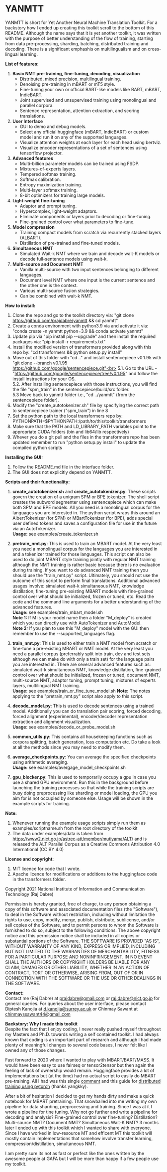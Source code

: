# YANMTT

<!--
# Copyright 2021 National Institute of Information and Communication Technology (Raj Dabre)
# 
# Permission is hereby granted, free of charge, to any person
# obtaining a copy of this software and associated
# documentation files (the "Software"), to deal in the
# Software without restriction, including without limitation
# the rights to use, copy, modify, merge, publish, distribute,
# sublicense, and/or sell copies of the Software, and to
# permit persons to whom the Software is furnished to do so,
# subject to the following conditions:
# The above copyright notice and this permission notice shall
# be included in all copies or substantial portions of the
# Software.
# THE SOFTWARE IS PROVIDED "AS IS", WITHOUT WARRANTY OF ANY
# KIND, EXPRESS OR IMPLIED, INCLUDING BUT NOT LIMITED TO THE
# WARRANTIES OF MERCHANTABILITY, FITNESS FOR A PARTICULAR
# PURPOSE AND NONINFRINGEMENT. IN NO EVENT SHALL THE AUTHORS
# OR COPYRIGHT HOLDERS BE LIABLE FOR ANY CLAIM, DAMAGES OR
# OTHER LIABILITY, WHETHER IN AN ACTION OF CONTRACT, TORT OR
# OTHERWISE, ARISING FROM, OUT OF OR IN CONNECTION WITH THE
# SOFTWARE OR THE USE OR OTHER DEALINGS IN THE SOFTWARE.

-->
YANMTT is short for Yet Another Neural Machine Translation Toolkit. For a backstory how I ended up creating this toolkit scroll to the bottom of this README. Although the name says that it is yet another toolkit, it was written with the purpose of better understanding of the flow of training, starting from data pre-processing, sharding, batching, distributed training and decoding. There is a significant emphashis on multilingualism and on cross-lingual learning.

**List of features:**
1. **Basic NMT pre-training, fine-tuning, decoding, visualization** <br>
    * Distributed, mixed precision, multilingual training.<br> 
    * Denoising pre-training in mBART or mT5 style.<br>
    * Fine-tuning your own or official BART-like models like BART, mBART, IndicBART.<br>
    * Joint supervised and unsupervised training using monolingual and parallel corpora.<br>
    * Sentence representation, attention extraction, and scoring translations. <br>
2. **User Interface**
    * GUI to demo and debug models.<br>
    * Select any official huggingface (mBART, IndicBART) or custom model and run it on any of the supported languages.<br>
    * Visualize attention weights at each layer for each head using bertviz.<br>
    * Visualize encoder representations of a set of sentences using tensorflow projector.<br>
3. **Advanced features**<br>
    * Multi-billion parameter models can be trained using FSDP. <br>
    * Mixtures-of-experts layers. <br>
    * Tempered softmax training. <br>
    * Softmax calibration. <br>
    * Entropy maximization training.<br>
    * Multi-layer softmax training. <br>
    * 8-bit optimizers for training large models. <br>
4. **Light-weight fine-tuning** <br>
    * Adaptor and prompt tuning. <br>
    * Hypercomplex, light-weight adaptors. <br>
    * Eliminate components or layers prior to decoding or fine-tuning. <br>
    * Fine-grained control over what parameters to fine-tune. <br>
5. **Model compression** <br>
    * Training compact models from scratch via recurrently stacked layers (ALBART). <br>
    * Distillation of pre-trained and fine-tuned models. <br>
6. **Simultaneous NMT** <br>
    * Simulated Wait-k NMT where we train and decode wait-K models or decode full-sentence models using wait-k. <br>
7. **Multi-source and Document NMT** <br>
    * Vanilla multi-source with two input sentences belonging to different languages. <br>
    * Document level NMT where one input is the current sentence and the other one is the context. <br>
    * Various multi-source fusion strategies. <br>
    * Can be combined with wait-k NMT. <br>
    
**How to install:** <br>
1. Clone the repo and go to the toolkit directory via: "git clone https://github.com/prajdabre/yanmtt && cd yanmtt"
2. Create a conda environment with python3.9 via and activate it via: "conda create -n yanmtt python=3.9 && conda activate yanmtt"
3. Update pip via "pip install pip --upgrade" and then install the required packages via: "pip install -r requirements.txt"
4. Install the modified version of transformers provided along with this repo by: "cd transformers && python setup.py install"
5. Move out of this folder with "cd .." and install sentencepiece v0.1.95 with "git clone --branch v0.1.95 https://github.com/google/sentencepiece.git"<br>
5.1. Go to the URL - "https://github.com/google/sentencepiece/tree/v0.1.95" and follow the install instructions for your OS.<br>
5.2. After installing sentencepiece with those instructions, you will find the file "spm_train" in the sentencepiece/build/src folder.<br>
5.3 Move back to yanmtt folder i.e., "cd ../yanmtt" (from the sentencepiece folder).<br>
6. Modify the "create_autotokenizer.sh" file by specifying the correct path to sentencepiece trainer ("spm_train") in line 8
7. Set the python path to the local transformers repo by: PYTHONPATH=$PYTHONPATH:/path/to/this/toolkit/transformers
8. Make sure that the PATH and LD_LIBRARY_PATH variables point to the appropriate CUDA folders (bin and lib64/lib respectively) 
9. Whever you do a git pull and the files in the transformers repo has been updated remember to run "python setup.py install" to update the compiled python scripts

**Installing the GUI:**
1. Follow the README.md file in the interface folder.
2. The GUI does not explicitly depend on YANMTT.

**Scripts and their functionality:**

1. **create_autotokenizer.sh** and **create_autotokenizer.py**: These scripts govern the creation of a unigram SPM or BPE tokenizer. The shell script creates the subword segmenter using sentencepiece which can make both SPM and BPE models. All you need is a monolingual corpus for the languages you are interested in. The python script wraps this around an AlbertTokenizer (for SPM) or MBartTokenizer (for BPE), adds special user defined tokens and saves a configuration file for use in the future via an AutoTokenizer. <br>
**Usage:** see examples/create_tokenizer.sh

2. **pretrain_nmt.py**: This is used to train an MBART model. At the very least you need a monolingual corpus for the languages you are interested in and a tokenizer trained for those languages. This script can also be used to do joint MBART style training jointly with regular NMT training although the NMT training is rather basic because there is no evaluation during training. If you want to do advanced NMT training then you should use the "train_nmt.py" script. Ultimately, you should not use the outcome of this script to perform final translations. Additional advanced usages involve: simulated wait-k simultaneous NMT, knowledge distillation, fine-tuning pre-existing MBART models with fine-grained control over what should be initialized, frozen or tuned, etc. Read the code and the command line arguments for a better understanding of the advanced features.  <br>
**Usage:** see examples/train_mbart_model.sh<br>
**Note 1:** If M is your model name then a folder "M_deploy" is created which you can directly use with AutoTokenizer and AutoModel.<br>
**Note 2:** If you plan to use this "M_deploy" model with the GUI then remember to use the --supported_languages flag.<br>

3. **train_nmt.py**: This is used to either train a NMT model from scratch or fine-tune a pre-existing MBART or NMT model. At the very least you need a parallel corpus (preferrably split into train, dev and test sets although we can make do with only a train set) for the language pairs you are interested in. There are several advanced features such as: simulated wait-k simultaneous NMT, knowledge distillation, fine-grained control over what should be initialized, frozen or tuned, document NMT, multi-source NMT, adaptor tuning, prompt tuning, mixtures of experts layers, multilingual NMT training. <br>
**Usage:** see examples/train_or_fine_tune_model.sh
**Note:** The notes applying to the "pretrain_nmt.py" script also apply to this script.

4. **decode_model.py**: This is used to decode sentences using a trained model. Additionally you can do translation pair scoring, forced decoding, forced alignment (experimental), encoder/decoder representation extraction and alignment visualization. <br>
**Usage:** see examples/decode_or_probe_model.sh

5. **common_utils.py**: This contains all housekeeping functions such as corpora splitting, batch generation, loss computation etc. Do take a look at all the methods since you may need to modify them. <br>

6. **average_checkpoints.py**: You can average the specified checkpoints using arithmetic averaging. <br>
**Usage:** see examples/avergage_model_checkpoints.sh

7. **gpu_blocker.py**: This is used to temporarily occupy a gpu in case you use a shared GPU environment. Run this in the background before launching the training processes so that while the training scripts are busy doing preprocessing like sharding or model loading, the GPU you aim for is not occupied by someone else. Usage will be shown in the example scripts for training.
 
**Note:** 
1. Whenever running the example usage scripts simply run them as examples/scriptname.sh from the root directory of the toolkit
2. The data under examples/data is taken from https://www2.nict.go.jp/astrec-att/member/mutiyama/ALT/ and is released the ALT Parallel Corpus as a Creative Commons Attribution 4.0 International (CC BY 4.0)

**License and copyright:**
1. MIT licence for code that I wrote.
2. Apache licence for modifications or additions to the huggingface code in the transformers folder. <br>

Copyright 2021 National Institute of Information and Communication Technology (Raj Dabre)  

Permission is hereby granted, free of charge, to any person obtaining a copy of this software and associated documentation files (the "Software"), to deal in the Software without restriction, including without limitation the rights to use, copy, modify, merge, publish, distribute, sublicense, and/or sell copies of the Software, and to permit persons to whom the Software is furnished to do so, subject to the following conditions: The above copyright notice and this permission notice shall be included in all copies or substantial portions of the Software. THE SOFTWARE IS PROVIDED "AS IS", WITHOUT WARRANTY OF ANY KIND, EXPRESS OR IMPLIED, INCLUDING BUT NOT LIMITED TO THE WARRANTIES OF MERCHANTABILITY, FITNESS FOR A PARTICULAR PURPOSE AND NONINFRINGEMENT. IN NO EVENT SHALL THE AUTHORS OR COPYRIGHT HOLDERS BE LIABLE FOR ANY CLAIM, DAMAGES OR OTHER LIABILITY, WHETHER IN AN ACTION OF CONTRACT, TORT OR OTHERWISE, ARISING FROM, OUT OF OR IN CONNECTION WITH THE SOFTWARE OR THE USE OR OTHER DEALINGS IN THE SOFTWARE. 

**Contact:**<br>
Contact me (Raj Dabre) at prajdabre@gmail.com or raj.dabre@nict.go.jp for general queries.
For queries about the user interface, please contact Diptesh Kanojia at d.kanojia@surrey.ac.uk or Chinmay Sawant at chinmayssawant44@gmail.com

**Backstory: Why I made this toolkit**<br>
Despite the fact that I enjoy coding, I never really pushed myself throughout my Masters and Ph.D. towards writing a self contained toolkit. I had always known that coding is an important part of research and although I had made plenty of meaningful changes to several code bases, I never felt like I owned any of those changes. 

Fast forward to 2020 where I wanted to play with MBART/BART/MASS. It would have been easy to use fairseq or tensor2tensor but then again the feeling of lack of ownership would remain. Huggingface provides a lot of implementations but (at the time) had no actual script to easily do MBART pre-training. All I had was this single <a href="https://github.com/huggingface/transformers/issues/5096#issuecomment-645860271">comment</a> and this guide for <a href="https://yangkky.github.io/2019/07/08/distributed-pytorch-tutorial.html">distributed training using pytorch</a> (thanks yangkky). 
    
After a bit of hesitation I decided to get my hands dirty and make a quick notebook for MBART pretraining. That snowballed into me writing my own pipeline for data sharding, preprocessing and training. Since I was at it I wrote a pipeline for tine tuning. Why not go further and write a pipeline for decoding and analysis? Fine-grained control over fine-tuning? Distillation? Multi-source NMT? Document NMT? Simultaneous Wait-K NMT? 3 months later I ended up with this toolkit which I wanted to share with everyone. Since I have worked in low-resource MT and efficent MT this toolkit will mostly contain implementations that somehow involve transfer learning, compression/distillation, simultaneous NMT. 
    
I am pretty sure its not as fast or perfect like the ones written by the awesome people at GAFA but I will be more than happy if a few people use my toolkit.
